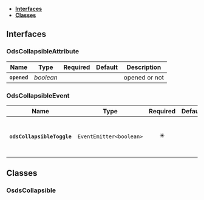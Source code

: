 * [**Interfaces**](#interfaces)
* [**Classes**](#classes)

## Interfaces

### OdsCollapsibleAttribute
|Name | Type | Required | Default | Description|
|---|---|:---:|---|---|
|**`opened`** | _boolean_ |  |  | opened or not|

### OdsCollapsibleEvent
|Name | Type | Required | Default | Description|
|---|---|:---:|---|---|
|**`odsCollapsibleToggle`** | `EventEmitter<boolean>` | ✴️ |  | Event triggered on collapsible toggle|

## Classes

### OsdsCollapsible